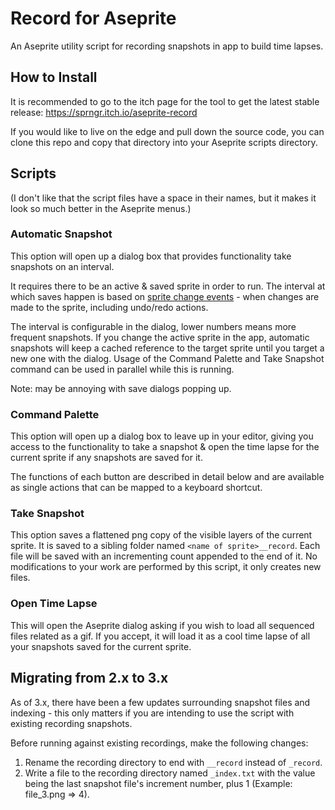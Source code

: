 # Record for Aseprite

An Aseprite utility script for recording snapshots in app to build time lapses.

## How to Install

It is recommended to go to the itch page for the tool to get the latest stable release: https://sprngr.itch.io/aseprite-record

If you would like to live on the edge and pull down the source code, you can clone this repo and copy that directory into your Aseprite scripts directory.

## Scripts

(I don't like that the script files have a space in their names, but it makes it look so much better in the Aseprite menus.)

### Automatic Snapshot

This option will open up a dialog box that provides functionality take snapshots on an interval.

It requires there to be an active & saved sprite in order to run. The interval at which saves happen is based on [sprite change events](https://github.com/aseprite/api/blob/main/api/sprite.md#spriteevents) - when changes are made to the sprite, including undo/redo actions.

The interval is configurable in the dialog, lower numbers means more frequent snapshots. If you change the active sprite in the app, automatic snapshots will keep a cached reference to the target sprite until you target a new one with the dialog. Usage of the Command Palette and Take Snapshot command can be used in parallel while this is running.

Note: may be annoying with save dialogs popping up.

### Command Palette

This option will open up a dialog box to leave up in your editor, giving you access to the functionality to take a snapshot & open the time lapse for the current sprite if any snapshots are saved for it.

The functions of each button are described in detail below and are available as single actions that can be mapped to a keyboard shortcut.

### Take Snapshot

This option saves a flattened png copy of the visible layers of the current sprite. It is saved to a sibling folder named `<name of sprite>__record`. Each file will be saved with an incrementing count appended to the end of it. No modifications to your work are performed by this script, it only creates new files.

### Open Time Lapse

This will open the Aseprite dialog asking if you wish to load all sequenced files related as a gif. If you accept, it will load it as a cool time lapse of all your snapshots saved for the current sprite.

## Migrating from 2.x to 3.x

As of 3.x, there have been a few updates surrounding snapshot files and indexing - this only matters if you are intending to use the script with existing recording snapshots.

Before running against existing recordings, make the following changes:
1. Rename the recording directory to end with `__record` instead of `_record`.
2. Write a file to the recording directory named `_index.txt` with the value being the last snapshot file's increment number, plus 1 (Example: file_3.png => 4).
